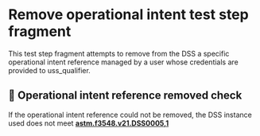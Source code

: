 # Remove operational intent test step fragment

This test step fragment attempts to remove from the DSS a specific operational intent reference managed by a user whose credentials are provided to uss_qualifier.

## 🛑 Operational intent reference removed check

If the operational intent reference could not be removed, the DSS instance used does not meet **[astm.f3548.v21.DSS0005,1](../../../../../../requirements/astm/f3548/v21.md)**
